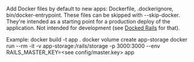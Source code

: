 Add Docker files by default to new apps: Dockerfile, .dockerignore, bin/docker-entrypoint. These files can be skipped with --skip-docker. They're intended as a starting point for a production deploy of the application. Not intended for development (see [Docked Rails](https://github.com/rails/docked) for that).

Example:
docker build -t app .
docker volume create app-storage
docker run --rm -it -v app-storage:/rails/storage -p 3000:3000 --env RAILS_MASTER_KEY=<see config/master.key> app
